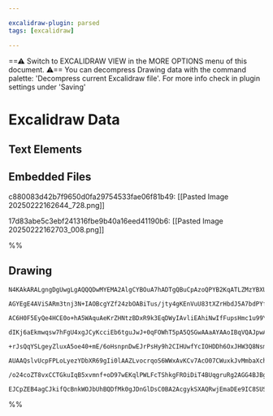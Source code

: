 ```yaml
---

excalidraw-plugin: parsed
tags: [excalidraw]

---
```

==⚠  Switch to EXCALIDRAW VIEW in the MORE OPTIONS menu of this document. ⚠== You can decompress Drawing data with the command palette: 'Decompress current Excalidraw file'. For more info check in plugin settings under 'Saving'


# Excalidraw Data

## Text Elements
## Embedded Files
c880083d42b7f9650d0fa29754533fae06f81b49: [[Pasted Image 20250222162644_728.png]]

17d83abe5c3ebf241316fbe9b40a16eed41190b6: [[Pasted Image 20250222162703_008.png]]

%%
## Drawing
```compressed-json
N4KAkARALgngDgUwgLgAQQQDwMYEMA2AlgCYBOuA7hADTgQBuCpAzoQPYB2KqATLZMzYBXUtiRoIACyhQ4zZAHoFAc0JRJQgEYA6bGwC2CgF7N6hbEcK4OCtptbErHALRY8RMpWdx8Q1TdIEfARcZgRmBShcZQUebQB2bQAWGjoghH0EDihmbgBtcDBQMBKIEm4IZwBZBAAlIVrmAFUAK18ANR5cADYAYSgAMXajHlSSyFhECsJ9aKR+UsxuZ3ie

AGYEgE4AViSARm3tnj3N+IAOBcgYZf24zbOABiTus/jty4gKEnVuU83tXZrHbdJ5A7bdPYfSQIQjKaTcfYXQqQazKYLcB4fZhQUhsADWCF6bHwbFIFRx1mYcFwgWyY1Kmlw2DxylxQg4xCJJLJEgAxJoeAAzHiaTT0yCCwj4fAAZVg6Ikgg84og2NxBIA6t9JNw+MjVTj8Qg5TAFegleUPmy4Rxwrk0Jj9Wxqdg1Nc0HsHo7xhBWcI4ABJYj21B5

AC6H0F5EyQe4HCE0o+hA5WAquAeKrZHNtzBDxR9k3EqDWyIAvliEAhiNwIfFupsHmc1u99YwWOwuGgkT626xOAA5Thibh7Z48HhnbrxIFJ5gAEXSUCr3EFBDCH00wg5AFFgplsiH44n9UI4MRcEvqx74kkHickmcTnsbx8iBw8XGE/hX2xmcu0Ku+Drvq2IXkIIYQIgHLJsoKqSsEsYSNgZyPI2azEEkIrxIKmzdNsDzEA8q48KcuzbGsayrggDz

dIKj6aEkmwqsw7hFgU4xgJCyKcciEb6tguJwJ+0qFOWhT5pA5QSGwAAaAYAAoIBqVQAJpwAAWgAUvQMAcHsRiaQAgs4FDxCqhbTLMyjzPqSxoEe376u6qAOR8XzED89lflCMJwlAwmOT6qJmt6pRqkaXKkuS5AcFSNJZP5G5MiyWacsSUV8gKwqinBUqyvKRaqsSlogYamrarqWJlcaBUVBa1ZWsINp2hiHzOkybojl6Hx+qeQYhuGkbRggiEud5

+rJsQqYSLgeyZluxA5oe40+mE/6oHsnpnDwEJrPsHy9h2CIHUwfYcIOHDDh6OxJHW3Q8NsmyzguwSXiua4IBuC27hkCXLcePqnueb3Xre97bXsE6hZAb4fl5AOlCSf5XqggHAatURQOBFRQY4HCwZGUojSjEDPsQTa4JoCDbNgawIJowr7Gsey0VTmwMQ8s3dJWGGbQ2mjdMxrH5NxXEcXsvEfAJzoBaJ4B8SicBwHKF5Fvm0DQpkFREH59IMIQC

AUAAQslvUcpFPLoLyezYDbXR69gIi0lAAZLvocrqoS6WWxAvKCv7AcO07CWuxkJvMmbaXchU/JCiKYoLBAjukM7of6AMeUmmaRXKonyep27HtGlqHk6mgeqlPnIeF9VWeFfVQcp9XGS1E1khLa1hRJ8H2RpwA8i6nUet1XdV73bsDJwgy4PoUrOd2kBjy7E9TzKhBGEWPChd3TfjxkAAqWBQIZOudugwSColo898vGQq6Qx8p2wFDQrgKOudfu+3

/o24coZT8vxCCTGkuIqB5xvmnf+oD97wEKqlPWLFcTShkgFROiDiT4BUqgruRg2AGG4BJBgBAhBFgcqJcBX806t3ZItFqEh4GJ1ZCQNeG9dTbyYcQOUCAhJoBbKUDhVQ2BTV/pTYIKM0afS7hwi2BD9RG2JCTUgyhGQAApHrUFQOo1AKENEPABAAShVLUBAygEw0gqEo1RD4NHWNQNOXRBiIDkM/s7IuBIB5QA7P9QKEphrGJTKQGCsifRZFEetH

EJCpZEB4agCJkifQcBnkWOJbUhBQDfMk0gJDnGlDsC0BA2AcgykSXAQRwjEmaDEe9IC8SUSFMIIwfeeD8DBNKBZRU6R6mcBVI7bEBgYFTHhj4mGv4CTiI+q+UIx96mNOabLEopZwBiQlETPMizSxAA==
```
%%